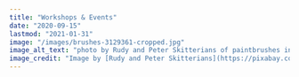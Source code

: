 ```yaml
---
title: "Workshops & Events"
date: "2020-09-15"
lastmod: "2021-01-31"
image: "/images/brushes-3129361-cropped.jpg"
image_alt_text: "photo by Rudy and Peter Skitterians of paintbrushes in a jar"
image_credit: "Image by [Rudy and Peter Skitterians](https://pixabay.com/users/Skitterphoto-324082/) from [Pixabay](https://pixabay.com/)."
---
```

